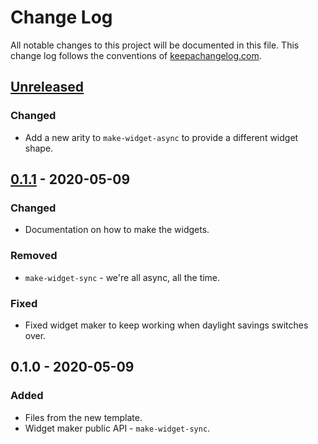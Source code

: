# Change Log
All notable changes to this project will be documented in this file. This change log follows the conventions of [keepachangelog.com](http://keepachangelog.com/).

## [Unreleased]
### Changed
- Add a new arity to `make-widget-async` to provide a different widget shape.

## [0.1.1] - 2020-05-09
### Changed
- Documentation on how to make the widgets.

### Removed
- `make-widget-sync` - we're all async, all the time.

### Fixed
- Fixed widget maker to keep working when daylight savings switches over.

## 0.1.0 - 2020-05-09
### Added
- Files from the new template.
- Widget maker public API - `make-widget-sync`.

[Unreleased]: https://github.com/your-name/kiddo/compare/0.1.1...HEAD
[0.1.1]: https://github.com/your-name/kiddo/compare/0.1.0...0.1.1
